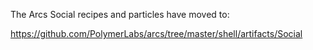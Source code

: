 The Arcs Social recipes and particles have moved to:

https://github.com/PolymerLabs/arcs/tree/master/shell/artifacts/Social
